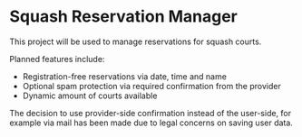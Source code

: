 # Squash Reservation Manager

This project will be used to manage reservations for squash courts.

Planned features include:

* Registration-free reservations via date, time and name
* Optional spam protection via required confirmation from the provider
* Dynamic amount of courts available

The decision to use provider-side confirmation instead of the user-side, for example via mail has been made due to legal concerns on saving user data.
